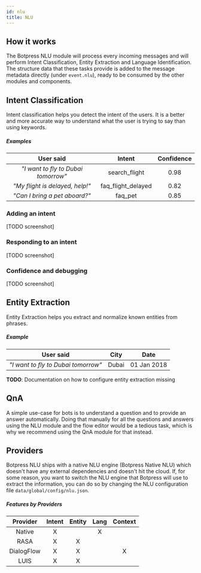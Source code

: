 ```yaml
---
id: nlu
title: NLU
---
```


## How it works

The Botpress NLU module will process every incoming messages and will perform Intent Classification, Entity Extraction and Language Identification. The structure data that these tasks provide is added to the message metadata directly (under `event.nlu`), ready to be consumed by the other modules and components.

## Intent Classification

Intent classification helps you detect the intent of the users. It is a better and more accurate way to understand what the user is trying to say than using keywords.

##### Examples

|              User said              |       Intent       | Confidence |
| :---------------------------------: | :----------------: | :--------: |
| _"I want to fly to Dubai tomorrow"_ |   search_flight    |    0.98    |
|   _"My flight is delayed, help!"_   | faq_flight_delayed |    0.82    |
|    _"Can I bring a pet aboard?"_    |      faq_pet       |    0.85    |

### Adding an intent

[TODO screenshot]

### Responding to an intent

[TODO screenshot]

### Confidence and debugging

[TODO screenshot]

## Entity Extraction

Entity Extraction helps you extract and normalize known entities from phrases.

##### Example

|              User said              | City  |    Date     |
| :---------------------------------: | :---: | :---------: |
| _"I want to fly to Dubai tomorrow"_ | Dubai | 01 Jan 2018 |

**TODO**: Documentation on how to configure entity extraction missing

## QnA

A simple use-case for bots is to understand a question and to provide an answer automatically. Doing that manually for all the questions and answers using the NLU module and the flow editor would be a tedious task, which is why we recommend using the QnA module for that instead.

## Providers

Botpress NLU ships with a native NLU engine (Botpress Native NLU) which doesn't have any external dependencies and doesn't hit the cloud. If, for some reason, you want to switch the NLU engine that Botpress will use to extract the information, you can do so by changing the NLU configuration file `data/global/config/nlu.json`.

##### Features by Providers

|  Provider  | Intent | Entity | Lang | Context |
| :--------: | :----: | :----: | :--: | :-----: |
|   Native   |   X    |        |  X   |         |
|    RASA    |   X    |   X    |      |         |
| DialogFlow |   X    |   X    |      |    X    |
|    LUIS    |   X    |   X    |      |         |
